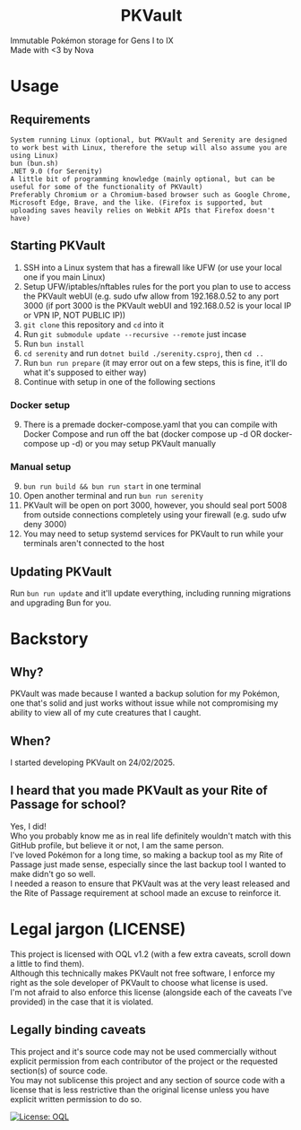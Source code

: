<h1 align="center">PKVault</h1>

Immutable Pokémon storage for Gens I to IX  
Made with <3 by Nova  

# Usage

## Requirements  

```plaintext
System running Linux (optional, but PKVault and Serenity are designed to work best with Linux, therefore the setup will also assume you are using Linux)
bun (bun.sh)
.NET 9.0 (for Serenity)
A little bit of programming knowledge (mainly optional, but can be useful for some of the functionality of PKVault)
Preferably Chromium or a Chromium-based browser such as Google Chrome, Microsoft Edge, Brave, and the like. (Firefox is supported, but uploading saves heavily relies on Webkit APIs that Firefox doesn't have)
```

## Starting PKVault

1. SSH into a Linux system that has a firewall like UFW (or use your local one if you main Linux)
2. Setup UFW/iptables/nftables rules for the port you plan to use to access the PKVault webUI (e.g. sudo ufw allow from 192.168.0.52 to any port 3000 (if port 3000 is the PKVault webUI and 192.168.0.52 is your local IP or VPN IP, NOT PUBLIC IP))
3. `git clone` this repository and `cd` into it
4. Run `git submodule update --recursive --remote` just incase
5. Run `bun install`
6. `cd serenity` and run `dotnet build ./serenity.csproj`, then `cd ..`
7. Run `bun run prepare` (it may error out on a few steps, this is fine, it'll do what it's supposed to either way)
8. Continue with setup in one of the following sections

### Docker setup

9. There is a premade docker-compose.yaml that you can compile with Docker Compose and run off the bat (docker compose up -d OR docker-compose up -d) or you may setup PKVault manually

### Manual setup

9. `bun run build && bun run start` in one terminal
10. Open another terminal and run `bun run serenity`
11. PKVault will be open on port 3000, however, you should seal port 5008 from outside connections completely using your firewall (e.g. sudo ufw deny 3000)
12. You may need to setup systemd services for PKVault to run while your terminals aren't connected to the host

## Updating PKVault

Run `bun run update` and it'll update everything, including running migrations and upgrading Bun for you.

# Backstory

## Why?

PKVault was made because I wanted a backup solution for my Pokémon, one that's solid and just works without issue while not compromising my ability to view all of my cute creatures that I caught.

## When?

I started developing PKVault on 24/02/2025.

## I heard that you made PKVault as your Rite of Passage for school?

Yes, I did!  
Who you probably know me as in real life definitely wouldn't match with this GitHub profile, but believe it or not, I am the same person.  
I've loved Pokémon for a long time, so making a backup tool as my Rite of Passage just made sense, especially since the last backup tool I wanted to make didn't go so well.  
I needed a reason to ensure that PKVault was at the very least released and the Rite of Passage requirement at school made an excuse to reinforce it.  

# Legal jargon (LICENSE)

This project is licensed with OQL v1.2 (with a few extra caveats, scroll down a little to find them).  
Although this technically makes PKVault not free software, I enforce my right as the sole developer of PKVault to choose what license is used.  
I'm not afraid to also enforce this license (alongside each of the caveats I've provided) in the case that it is violated.  

## Legally binding caveats

This project and it's source code may not be used commercially without explicit permission from each contributor of the project or the requested section(s) of source code.  
You may not sublicense this project and any section of source code with a license that is less restrictive than the original license unless you have explicit written permission to do so.

<a href="https://oql.avris.it/license/v1.2.md?c=Nova%20Arctic%7Chttps%3A%2F%2Fgit.zeusteam.dev%2Farcticsys%2Fpkvault" target="_blank" rel="noopener"><img src="https://badgers.space/badge/License/OQL/pink" alt="License: OQL" style="vertical-align: middle;"/></a>
